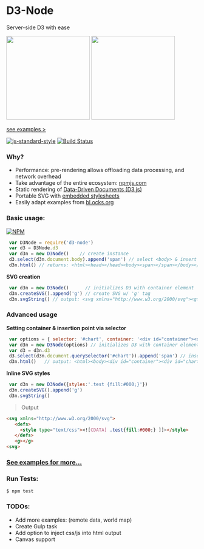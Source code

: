# D3-Node
Server-side D3 with ease

<img height="220px" src="https://cloud.githubusercontent.com/assets/425966/16896763/33e19052-4b6b-11e6-9f99-3b6ae66d6328.png"/>
<img height="220px" src="https://cloud.githubusercontent.com/assets/425966/16858768/5af46f86-49f7-11e6-85d0-bcca91045d8f.png"/>

[see examples >](examples)

[![js-standard-style](https://cdn.rawgit.com/feross/standard/master/badge.svg)](https://github.com/feross/standard)
[![Build Status](https://travis-ci.org/bradoyler/d3-node.svg?branch=master)](https://travis-ci.org/bradoyler/d3-node)

### Why?

- Performance: pre-rendering allows offloading data processing, and network overhead
- Take advantage of the entire ecosystem: [npmjs.com](https://www.npmjs.com/)
- Static rendering of [Data-Driven Documents (D3.js)](https://d3js.org/)
- Portable SVG with [embedded stylesheets](https://developer.mozilla.org/en-US/docs/Web/SVG/Element/style)
- Easily adapt examples from [bl.ocks.org](http://bl.ocks.org/)

### Basic usage:

[![NPM](https://nodei.co/npm/d3-node.png?downloads=true&downloadRank=true)](https://nodei.co/npm/d3-node/)

```javascript
 var D3Node = require('d3-node')
 var d3 = D3Node.d3
 var d3n = new D3Node()    // create instance
 d3.select(d3n.document.body).append('span') // select <body> & insert span
 d3n.html() // returns: <html><head></head><body><span></span></body></html>
```

__SVG creation__

```javascript
 var d3n = new D3Node()      // initializes D3 with container element
 d3n.createSVG().append('g') // create SVG w/ 'g' tag
 d3n.svgString() // output: <svg xmlns="http://www.w3.org/2000/svg"><g></g></svg>
```

### Advanced usage

__Setting container & insertion point via selector__

```javascript
 var options = { selector: '#chart', container: '<div id="container"><div id="chart"></div></div>' }
 var d3n = new D3Node(options) // initializes D3 with container element
 var d3 = d3n.d3
 d3.select(d3n.document.querySelector('#chart')).append('span') // insert span tag into #chart
 d3n.html()   // output: <html><body><div id="container"><div id="chart"><span></span></div></div></body></html>               
```

__Inline SVG styles__

```javascript
 var d3n = new D3Node({styles:'.test {fill:#000;}'})
 d3n.createSVG().append('g')
 d3n.svgString() 
```

> Output
```html
<svg xmlns="http://www.w3.org/2000/svg">
   <defs>
     <style type="text/css"><![CDATA[ .test{fill:#000;} ]]></style>
   </defs>
   <g></g>
<svg>
```

### [See examples for more...](examples)

### Run Tests:

```
$ npm test
```

### TODOs:

- Add more examples: (remote data, world map)
- Create Gulp task
- Add option to inject css/js into html output
- Canvas support

